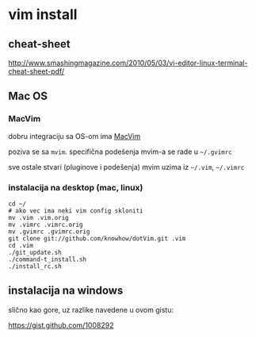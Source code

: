 # vim install


## cheat-sheet

http://www.smashingmagazine.com/2010/05/03/vi-editor-linux-terminal-cheat-sheet-pdf/


## Mac OS

### MacVim

dobru integraciju sa OS-om ima [MacVim](https://github.com/b4winckler/macvim/wiki)

poziva se sa `mvim`. specifična podešenja mvim-a se rade u `~/.gvimrc`

sve ostale stvari (pluginove i podešenja) mvim uzima iz `~/.vim`,  `~/.vimrc`


### instalacija na desktop (mac, linux)

```
cd ~/
# ako vec ima neki vim config skloniti
mv .vim .vim.orig
mv .vimrc .vimrc.orig
mv .gvimrc .gvimrc.orig
git clone git://github.com/knowhow/dotVim.git .vim
cd .vim
./git_update.sh
./command-t_install.sh
./install_rc.sh
```


## instalacija na windows

slično kao gore, uz razlike navedene u ovom gistu:

https://gist.github.com/1008292
